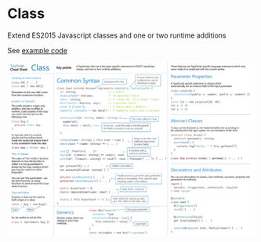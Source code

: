 # Class

Extend ES2015 Javascript classes and one or two runtime additions

See [example code](../src/Class.ts)

![Classes](../cheat-sheets/Classes.png "Classes")
